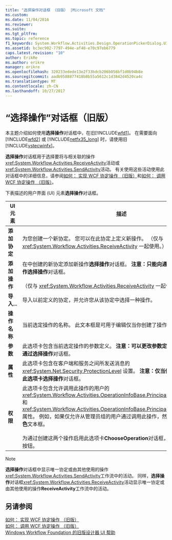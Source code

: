```yaml
---
title: "选择操作对话框 （旧版） |Microsoft 文档"
ms.custom: 
ms.date: 11/04/2016
ms.reviewer: 
ms.suite: 
ms.tgt_pltfrm: 
ms.topic: reference
f1_keywords: System.Workflow.Activities.Design.OperationPickerDialog.UI
ms.assetid: bc3ec902-7797-494e-af48-e70c97eb6779
caps.latest.revision: "10"
author: ErikRe
ms.author: erikre
manager: erikre
ms.openlocfilehash: 320233edede13e2f33bdcb206b056bf1d0b94b8e
ms.sourcegitcommit: aadb9588877418b8b55a5612c1d3842d4520ca4c
ms.translationtype: MT
ms.contentlocale: zh-CN
ms.lasthandoff: 10/27/2017
---
```

# <a name="choose-operation-dialog-box-legacy"></a>“选择操作”对话框（旧版）
本主题介绍如何使用**选择操作**对话框中，在旧[!INCLUDE[wfd1](../workflow-designer/includes/wfd1_md.md)]。 在需要面向 [!INCLUDE[wfd2](../workflow-designer/includes/wfd2_md.md)] 或 [!INCLUDE[netfx35_long](../workflow-designer/includes/netfx35_long_md.md)] 时，请使用旧 [!INCLUDE[vstecwinfx](../workflow-designer/includes/vstecwinfx_md.md)]。  
  
 **选择操作**对话框用于选择要将与相关联的操作<xref:System.Workflow.Activities.ReceiveActivity>活动或<xref:System.Workflow.Activities.SendActivity>活动。 有关使用这些活动使用此对话框中的详细信息，请参阅[如何： 实现 WCF 协定操作 （旧版）](../workflow-designer/how-to-implement-a-windows-communication-foundation-contract-operation-legacy.md)和[如何： 调用 WCF 协定操作 （旧版）](../workflow-designer/how-to-invoke-a-windows-communication-foundation-contract-operation-legacy.md)。  
  
 下表描述的用户界面 (UI) 元素**选择操作**对话框。  
  
|UI 元素|描述|  
|----------------|-----------------|  
|**添加协定**|为您创建一个新协定。 您可以在此协定上定义新操作。 （仅与 <xref:System.Workflow.Activities.ReceiveActivity> 一起使用。）|  
|**添加操作**|在中创建的新协定添加新操作**选择操作**对话框。 **注意：**只能向通过创建的协定添加新操作**选择操作**对话框。 <br /><br /> （仅与 <xref:System.Workflow.Activities.ReceiveActivity> 一起使用。）|  
|**导入...**|导入以前定义的协定，并允许您从该协定中选择一种操作。|  
|**操作名称**|当前选定操作的名称。 此文本框是可用于编辑仅当你创建了操作通过**选择操作**对话框。|  
|**参数**|此选项卡包含当前选定操作的参数定义。 **注意：**可以更改参数定义，仅当你创建了操作通过**选择操作**对话框。|  
|**属性**|此选项卡包含在客户端和服务之间所发送消息的 <xref:System.Net.Security.ProtectionLevel> 设置。 **注意：**仅当你创建了操作通过启用此选项卡**选择操作**对话框。|  
|**权限**|此选项卡包含允许调用此操作的用户的 <xref:System.Workflow.Activities.OperationInfoBase.PrincipalPermissionName%2A> 和 <xref:System.Workflow.Activities.OperationInfoBase.PrincipalPermissionRole%2A> 属性。 例如，如果仅允许从管理员组的用户通过调用此操作，然后你将编写"管理员"**角色**文本框。<br /><br /> 为通过创建这两个操作启用此选项卡**ChooseOperation**对话框，并通过导入的操作**导入**按钮。|  
  
> [!NOTE]
>  **选择操作**对话框中显示唯一协定或由其他使用的操作<xref:System.Workflow.Activities.SendActivity>工作流中的活动。 同样，**选择操作**对话框<xref:System.Workflow.Activities.ReceiveActivity>活动显示唯一协定或由其他使用的操作**ReceiveActivity**工作流中的活动。  
  
## <a name="see-also"></a>另请参阅  
 [如何： 实现 WCF 协定操作 （旧版）](../workflow-designer/how-to-implement-a-windows-communication-foundation-contract-operation-legacy.md)   
 [如何： 调用 WCF 协定操作 （旧版）](../workflow-designer/how-to-invoke-a-windows-communication-foundation-contract-operation-legacy.md)   
 [Windows Workflow Foundation 的旧版设计器 UI 帮助](../workflow-designer/legacy-designer-for-windows-workflow-foundation-ui-help.md)